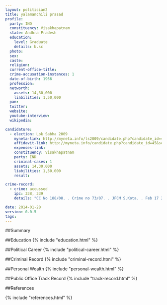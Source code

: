 ```yaml
---
layout: politician2
title: yalamanchili prasad
profile: 
  party: IND
  constituency: Visakhapatnam
  state: Andhra Pradesh
  education: 
    level: Graduate
    details: b.sc
  photo: 
  sex: 
  caste: 
  religion: 
  current-office-title: 
  crime-accusation-instances: 1
  date-of-birth: 1956
  profession: 
  networth: 
    assets: 14,30,000
    liabilities: 1,50,000
  pan: 
  twitter: 
  website: 
  youtube-interview: 
  wikipedia: 

candidature: 
  - election: Lok Sabha 2009
    myneta-link: http://myneta.info/ls2009/candidate.php?candidate_id=45
    affidavit-link: http://myneta.info/candidate.php?candidate_id=45&scan=original
    expenses-link: 
    constituency: Visakhapatnam 
    party: IND
    criminal-cases: 1
    assets: 14,30,000
    liabilities: 1,50,000
    result:  

crime-record: 
  - crime: accussed
    ipc: 338, 339
    details: "CC No 188/08. . Crime no 73/07. . JFCM S.Kota. . Feb 17 2009 - Court taken cognizance. . Due for Trial" 

date: 2014-01-28
version: 0.0.5
tags: 
---
```

##Summary


##Education
{% include "education.html" %}


##Political Career
{% include "political-career.html" %}


##Criminal Record
{% include "criminal-record.html" %}


##Personal Wealth
{% include "personal-wealth.html" %}


##Public Office Track Record
{% include "track-record.html" %}


##References


{% include "references.html" %}